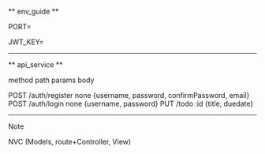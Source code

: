 ** env_guide **

PORT=

JWT_KEY=

------------
** api_service **

method    path    params    body

POST    /auth/register  none    {username, password, confirmPassword, email}
POST    /auth/login     none    {username, password}
PUT     /todo           :id     {title, duedate}

------

Note

NVC (Models, route+Controller, View)
